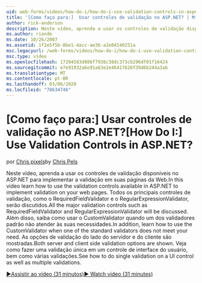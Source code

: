 ```yaml
---
uid: web-forms/videos/how-do-i/how-do-i-use-validation-controls-in-aspnet
title: '[Como faço para:]  Usar controles de validação no ASP.NET? | Microsoft Docs'
author: rick-anderson
description: Neste vídeo, aprenda a usar os controles de validação disponíveis no ASP.NET para implementar a validação em suas páginas da Web. Todos os principais controles de validação, como...
ms.author: riande
ms.date: 10/26/2007
ms.assetid: 1f2e5f5b-8be1-4acc-ae36-a2e0d140251a
msc.legacyurl: /web-forms/videos/how-do-i/how-do-i-use-validation-controls-in-aspnet
msc.type: video
ms.openlocfilehash: 17204583d986f7938c38dc373cb296df01f16424
ms.sourcegitcommit: e7e91932a6e91a63e2e46417626f39d6b244a3ab
ms.translationtype: MT
ms.contentlocale: pt-BR
ms.lasthandoff: 03/06/2020
ms.locfileid: "78634746"
---
```

# <a name="how-do-i--use-validation-controls-in-aspnet"></a><span data-ttu-id="0df10-105">[Como faço para:]  Usar controles de validação no ASP.NET?</span><span class="sxs-lookup"><span data-stu-id="0df10-105">[How Do I:]  Use Validation Controls in ASP.NET?</span></span>

<span data-ttu-id="0df10-106">por [Chris pixels](https://twitter.com/chrispels)</span><span class="sxs-lookup"><span data-stu-id="0df10-106">by [Chris Pels](https://twitter.com/chrispels)</span></span>

<span data-ttu-id="0df10-107">Neste vídeo, aprenda a usar os controles de validação disponíveis no ASP.NET para implementar a validação em suas páginas da Web.</span><span class="sxs-lookup"><span data-stu-id="0df10-107">In this video learn how to use the validation controls available in ASP.NET to implement validation on your web pages.</span></span> <span data-ttu-id="0df10-108">Todos os principais controles de validação, como o RequiredFieldValidator e o RegularExpressionValidator, serão discutidos.</span><span class="sxs-lookup"><span data-stu-id="0df10-108">All the major validation controls such as RequiredFieldValidator and RegularExpressionValidator will be discussed.</span></span> <span data-ttu-id="0df10-109">Além disso, saiba como usar o CustomValidator quando um dos validadores padrão não atender às suas necessidades.</span><span class="sxs-lookup"><span data-stu-id="0df10-109">In addition, learn how to use the CustomValidator when one of the standard validators does not meet your need.</span></span> <span data-ttu-id="0df10-110">As opções de validação do lado do servidor e do cliente são mostradas.</span><span class="sxs-lookup"><span data-stu-id="0df10-110">Both server and client side validation options are shown.</span></span> <span data-ttu-id="0df10-111">Veja como fazer uma validação única em um controle de interface do usuário, bem como várias validações.</span><span class="sxs-lookup"><span data-stu-id="0df10-111">See how to do single validation on a UI control as well as multiple validations.</span></span>

[<span data-ttu-id="0df10-112">&#9654;Assistir ao vídeo (31 minutos)</span><span class="sxs-lookup"><span data-stu-id="0df10-112">&#9654; Watch video (31 minutes)</span></span>](https://channel9.msdn.com/Blogs/ASP-NET-Site-Videos/how-do-i-use-validation-controls-in-aspnet)
